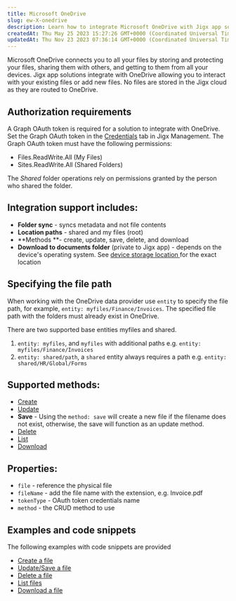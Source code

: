 ```yaml
---
title: Microsoft OneDrive
slug: ew-X-onedrive
description: Learn how to integrate Microsoft OneDrive with Jigx app solutions in this comprehensive document. Find detailed instructions on authorization requirements and necessary permissions for accessing and managing files in OneDrive. Discover various integration
createdAt: Thu May 25 2023 15:27:26 GMT+0000 (Coordinated Universal Time)
updatedAt: Thu Nov 23 2023 07:36:14 GMT+0000 (Coordinated Universal Time)
---
```


Microsoft OneDrive connects you to all your files by storing and protecting your files, sharing them with others, and getting to them from all your devices. Jigx app solutions integrate with OneDrive allowing you to interact with your existing files or add new files. No files are stored in the Jigx cloud as they are routed to OneDrive.

## **Authorization requirements**&#x20;

A Graph OAuth token is required for a solution to integrate with OneDrive. Set the Graph OAuth token in the [Credentials](./../../../Administration/Solutions/Credentials.md) tab in Jigx Management. The Graph OAuth token must have the following permissions:

- Files.ReadWrite.All (My Files)
- Sites.ReadWrite.All (Shared Folders)

&#x20;The *Shared* folder operations rely on permissions granted by the person who shared the folder.

## Integration support includes:

- **Folder sync** - syncs metadata and not file contents
- **Location paths** - shared and my files (root)
- **Methods **- create, update, save, delete, and download
- **Download to documents folder** (private to Jigx app) - depends on the device's operating system. See [device storage location ]()for the exact location

## Specifying the file path

When working with the OneDrive data provider use `entity` to specify the file path, for example, `entity: myfiles/Finance/Invoices`. The specified file path with the folders must already exist in OneDrive.

There are two supported base entities myfiles and shared.

1. `entity: myfiles`, and `myfiles` with additional paths e.g. `entity: myfiles/Finance/Invoices`
2. `entity: shared/path`, a `shared` entity always requires a path e.g. `entity: shared/HR/Global/Forms`

## Supported methods:

- [Create]()
- [Update]()
- **Save** - Using the `method: save` will create a new file if the filename does not exist, otherwise, the save will function as an update method.
- [Delete]()
- [List]()
- [Download]()

## Properties:

- `file` - reference the physical file
- `fileName` - add the file name with the extension, e.g. Invoice.pdf
- `tokenType` - OAuth token credentials name
- `method` - the CRUD method to use

## Examples and code snippets

The following examples with code snippets are provided

- [Create a file]()
- [Update/Save a file]()
- [Delete a file]()
- [List files]()
- [Download a file]()

